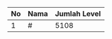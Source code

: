 | No | Nama            | Jumlah Level |
|----|-----------------|--------------|
| 1  | #    |    5108        |
